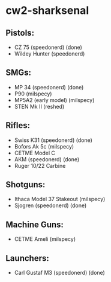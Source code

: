 # cw2-sharksenal


## Pistols:
- CZ 75 (speedonerd) (done)
- Wildey Hunter (speedonerd) 

## SMGs:
- MP 34 (speedonerd) (done)
- P90 (milspecy)
- MP5A2 (early model) (milspecy)
- STEN Mk II (reshed)

## Rifles:
- Swiss K31 (speedonerd) (done)
- Bofors Ak 5c (milspecy)
- CETME Model C
- AKM (speedonerd) (done)
- Ruger 10/22 Carbine

## Shotguns:
- Ithaca Model 37 Stakeout (milspecy)
- Sjogren (speedonerd) (done)

## Machine Guns:
- CETME Ameli (milspecy)

## Launchers:
- Carl Gustaf M3 (speedonerd) (done)